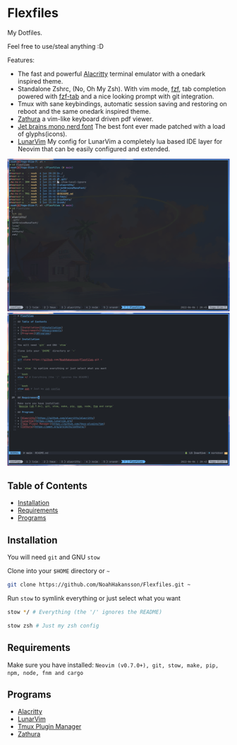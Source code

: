 # Flexfiles

My Dotfiles.

Feel free to use/steal anything :D

Features:

- The fast and powerful [Alacritty](https://github.com/alacritty/alacritty) terminal emulator with a onedark inspired theme.
- Standalone Zshrc, (No, Oh My Zsh). With vim mode, [fzf](https://github.com/junegunn/fzf), tab completion powered with [fzf-tab](https://github.com/Aloxaf/fzf-tab) and a nice looking prompt with git integration.
- Tmux with sane keybindings, automatic session saving and restoring on reboot and the same onedark inspired theme.
- [Zathura](https://pwmt.org/projects/zathura/) a vim-like keyboard driven pdf viewer. 
- [Jet brains mono nerd font](https://github.com/ryanoasis/nerd-fonts) The best font ever made patched with a load of glyphs(icons).
- [LunarVim](https://www.lunarvim.org/) My config for LunarVim a completely lua based IDE layer for Neovim that can be easily configured and extended.

![Flexfiles image 1](./Flexfiles-1.png)
![Flexfiles image 2](./Flexfiles-2.png)

## Table of Contents

- [Installation](#Installation)
- [Requirements](#Requirements)
- [Programs](#Programs)

## Installation

You will need `git` and GNU `stow`

Clone into your `$HOME` directory or `~`

```bash
git clone https://github.com/NoahHakansson/Flexfiles.git ~
```

Run `stow` to symlink everything or just select what you want

```bash
stow */ # Everything (the '/' ignores the README)
```

```bash
stow zsh # Just my zsh config
```

## Requirements

Make sure you have installed:
`Neovim (v0.7.0+), git, stow, make, pip, npm, node, fnm and cargo`

## Programs

* [Alacritty](https://github.com/alacritty/alacritty)
* [LunarVim](https://www.lunarvim.org)
* [Tmux Plugin Manager](https://github.com/tmux-plugins/tpm)
* [Zathura](https://pwmt.org/projects/zathura/)

